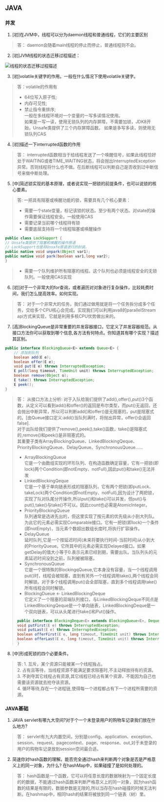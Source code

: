 ## JAVA

### 并发

1. [初]在JVM中，线程可以分为daemon线程和普通线程，它们的主要区别  
> 答： daemon会随着main线程的停止而停止，普通线程则不会。

2. [初]JVM线程的状态迁移过程描述：
> 

![线程的状态迁移过程描述](https://zm.duzhaoteng.com/stadir/img/thread_state_graph.svg)

3. [初]volatile关键字的作用。一般在什么情况下使用volatile关键字。
> 答：volatile的作用有  
> - 64位写入原子性;
> - 内存可见性;
> - 禁止指令重排序;  
> 一般在多线程环境对一个变量的一写多读情况使用。  
> 如果是一写一读，使用无锁队列的内存屏障，不需要加锁，JDK8开始，Unsafe类提供了三个内存屏障函数。
> 如果是多写多读，则使用无锁队列CAS    

4. [初]描述一下interrupted函数的作用
> 答： interrupted函数相当于给线程发送了一个唤醒信号，如果此线程恰好处于WAITING或者TIME_WAITING状态，将会抛出InterruptedException异常。否则线程将什么也不做。在后断线程可以判断自己是否收到过中断信号来做中断处理。

5. [中]简述锁实现的基本原理，或者说实现一把锁的前提条件，也可以说锁的核心要素。  
> 答: 一把具有阻塞或唤醒功能的锁，需要具有几个核心要素：
> - 需要一个state变量，标记该锁的状态。至少有两个状态。对state的操作需要保证线程安全。一般使用CAS  
> - 需要记录当前哪个线程持有锁  
> - 需要底层支持将一个线程阻塞或唤醒操作  
```java
public class LockSupport {
// Unsafe类提供了阻塞和唤醒的操作原语
// LockSupport也是将Unsafe原语进行的封装。
public native void unpark(Object var1);
public native void park(boolean var1,long var2);
}
```
> - 需要一个队列维护所有阻塞的线程。这个队列也必须是线程安全的无锁队列。一般使用CAS实现  

6. [初]对于一个非常大的for查询，或者遍历对对象进行复杂操作，比较耗费时间，我们怎么提高效率。如何实现。  
> 答： 对于一个非常大的任务，我们通过做用就是将一个任务拆分成多个任务，交给多个CPU核心会完成。实现我们可以利用java8的parallelStream api方式来实现，它就是利用多核CPU优势做出来的。

7. [高]BlockingQueue是非常重要的并发容器接口，它定义了并发容器规范。从接口方法你可以获取到哪个信息,各方法有何特点。你知道其有哪个实现？描述其区别。
```java
public interface BlockingQueue<E> extends Queue<E> {
	// 添加到队列
	boolean add(E e);
	boolean offer(E e);
	void put(E e) throws InterruptedException;
	E poll(long timeout, TimeUnit unit) throws InterruptedException;
	boolean remove(Object o);
	E take() throws InterruptedException;
	E peek();
}
```
> 答： 从接口方法上分析:
>	对于入队给我们提供了add(),offer(),put()3个函数，从定义可以看到add()和offer()的返回是布尔类型，而put()无返回，还会抛出中断异常，所以可以判断add()和offer()是无阻塞的，put是阻塞式的。[由Queue接口定义:add()当队列满时，将抛出异常，offer()会返回false].  
>	对于出队给我们提供了remove(),peek(),take()函数，take()是阻塞式的,remove()和peek()是非阻塞式的。  
>	其重要子类有ArrayBlockingQueue、LinkedBlockingQeque、PriorityBlockingQueue、DelayQueue、SynchronousQueue......  
>	- ArrayBlockingQueue  
>	它是一个由数组实现的环形队列、在构造函数确定容量，它有一把锁(即lock)两个Condition(即notEmpty、notFull),因此put()和take()无法并发
>	- LinkedBlockingQeque  
>	它是一个基于单向链表形成的阻塞队列，它有两个把锁(即putLock、takeLock)两个Condition(即notEmpty、notFull),因为设计了两把锁，实现了队对队尾分开操作,所以put()和take()可以并发，但put()与put(),take()与take()不可以。因此count也必需是AtomicInteger。
>	- PriorityBlockingQueue  
>	队列通常是选进先出的，但这里实现了按元素的优先级从小到大列队。为此它的元素必需实现Comparable接口。它有一把锁(即lock)一个条件(即notEmpty)，当元素个数超出数组长度时,将执行扩容操作。
>	- DelayQueue  
>	延时队列,它是一个按延迟时间(未来将要执行时间-当前时间)从小到大的PriorityQueue。它所其中的元素必需实现Delayed接口。如果getDelay的值大小等于0.表示元素已经到期，需要出队。当队列头的元素延迟时间没到之前，队列被被阻塞。
>	- SynchronousQueue  
>	它是一个很特殊的BlockingqQueue,它本身没有容量，当一个线程调用put()时，线程会被阻塞，直到有另外一个线程调用take(),两个线程会同时解锁。对于多个线程调用put()会全部阻塞，直到多个线程调用take()所有线程会同时解锁。
>	- BlockingDueue <- LinkedBlockingDeque  
>	它定义了一个阻塞的双端队列接口，与LinkedBlockingQeque不同点是LinkedBlockingQeque是一个单向链表，LinkedBlockingDeque是一个双向链表，可以从头尾进行take()和Put()操作。
>	```java
>	public interface BlockingDeque<E> extends BlockingQueue<E>, Deque<E> {
>	void putFirst(E e) throws InterruptedException;
>	void putLast(E e) throws InterruptedException;
>	boolean offerFirst(E e, long timeout, TimeUnit unit) throws InterruptedException;
>	boolean offerLast(E e, long timeout, TimeUnit unit) throws InterruptedException;
>	}
>	```

8. [中]形成死锁的四个必要条件。  

> 答: 1. 互斥，某个资源只能被某一个线程独占。  
>     2. 占有且等待，当线程资源不能满足要求阻塞时,不主动释放持有的资源。   
>     3. 不剥夺其它线程占有资源,其它线程已经占有某个资源，不能因为自己也需要该资源就去抢夺该资源。  
>     4. 循环等待,存在一个进程链,使得每一个进程都占有下一个进程所需要的资源。  


### JAVA基础

1. JAVA servlet有哪九大空间?对于个一个未登录用户的购物车记录我们放在什么地方?   
> 答： servlet有九大内置空间，分别是config、application、exception、session、request、pagecontext、page、response、out,对于未登录的用户的购物车记录放到session空间最合适。

2. 简速你对hash函数的理解。能否完全通过hash来判断两个对象是否是严格意义上的同一对象，为什么? 在hashMap中，如果碰撞了是如何处理的。
> 答： hash函数是一个函数，它可以将任意长度的数据映射为一个固定长度的的数据，不能通过hash函数来判断严格意义上的同一对象，因为hash函数的结果是有限的，数据参数是无限的,所以当存在hash碰撞的时候无法判断。在hashmap中，相同hash的结果将被放到同一个链表（树）里。

